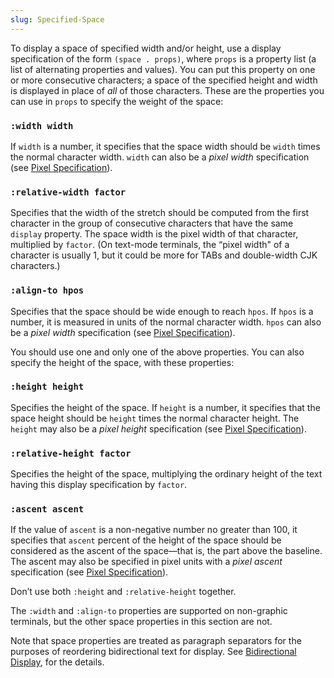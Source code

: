 ```yaml
---
slug: Specified-Space
---
```


To display a space of specified width and/or height, use a display specification of the form `(space . props)`, where `props` is a property list (a list of alternating properties and values). You can put this property on one or more consecutive characters; a space of the specified height and width is displayed in place of *all* of those characters. These are the properties you can use in `props` to specify the weight of the space:

### `:width width`

If `width` is a number, it specifies that the space width should be `width` times the normal character width. `width` can also be a *pixel width* specification (see [Pixel Specification](/docs/elisp/Pixel-Specification)).

### `:relative-width factor`

Specifies that the width of the stretch should be computed from the first character in the group of consecutive characters that have the same `display` property. The space width is the pixel width of that character, multiplied by `factor`. (On text-mode terminals, the “pixel width" of a character is usually 1, but it could be more for TABs and double-width CJK characters.)

### `:align-to hpos`

Specifies that the space should be wide enough to reach `hpos`. If `hpos` is a number, it is measured in units of the normal character width. `hpos` can also be a *pixel width* specification (see [Pixel Specification](/docs/elisp/Pixel-Specification)).

You should use one and only one of the above properties. You can also specify the height of the space, with these properties:

### `:height height`

Specifies the height of the space. If `height` is a number, it specifies that the space height should be `height` times the normal character height. The `height` may also be a *pixel height* specification (see [Pixel Specification](/docs/elisp/Pixel-Specification)).

### `:relative-height factor`

Specifies the height of the space, multiplying the ordinary height of the text having this display specification by `factor`.

### `:ascent ascent`

If the value of `ascent` is a non-negative number no greater than 100, it specifies that `ascent` percent of the height of the space should be considered as the ascent of the space—that is, the part above the baseline. The ascent may also be specified in pixel units with a *pixel ascent* specification (see [Pixel Specification](/docs/elisp/Pixel-Specification)).

Don’t use both `:height` and `:relative-height` together.

The `:width` and `:align-to` properties are supported on non-graphic terminals, but the other space properties in this section are not.

Note that space properties are treated as paragraph separators for the purposes of reordering bidirectional text for display. See [Bidirectional Display](/docs/elisp/Bidirectional-Display), for the details.
